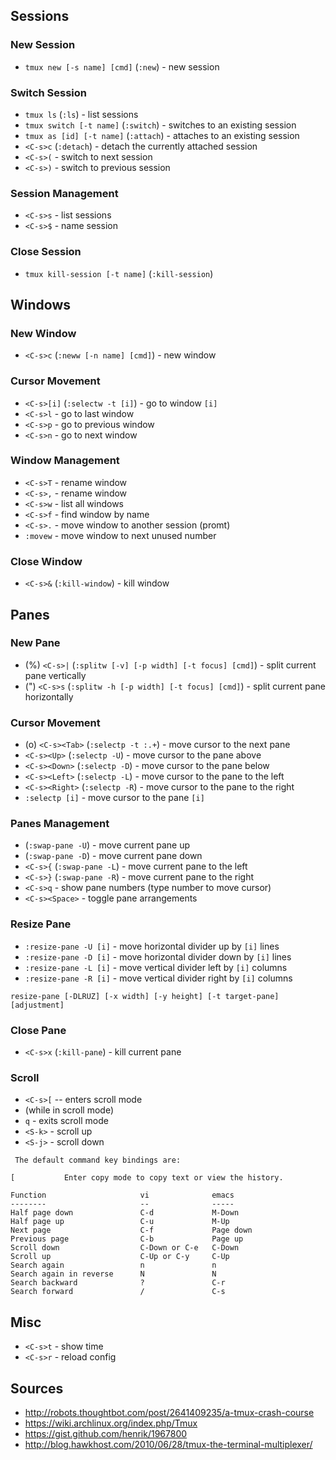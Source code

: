 ## Sessions

### New Session

* `tmux new [-s name] [cmd]` (`:new`) - new session

### Switch Session

* `tmux ls` (`:ls`) - list sessions
* `tmux switch [-t name]` (`:switch`) - switches to an existing session
* `tmux as [id] [-t name]` (`:attach`) - attaches to an existing session
* `<C-s>c` (`:detach`) - detach the currently attached session
* `<C-s>(` - switch to next session
* `<C-s>)` - switch to previous session

### Session Management

* `<C-s>s` - list sessions
* `<C-s>$` - name session

### Close Session

* `tmux kill-session [-t name]` (`:kill-session`)

## Windows

### New Window

* `<C-s>c` (`:neww [-n name] [cmd]`) - new window

### Cursor Movement

* `<C-s>[i]` (`:selectw -t [i]`) - go to window `[i]`
* `<C-s>l` - go to last window
* `<C-s>p` - go to previous window
* `<C-s>n` - go to next window

### Window Management

* `<C-s>T` - rename window
* `<C-s>,` - rename window
* `<C-s>w` - list all windows
* `<C-s>f` - find window by name
* `<C-s>.` - move window to another session (promt)
* `:movew` - move window to next unused number

### Close Window

* `<C-s>&` (`:kill-window`) - kill window

## Panes

### New Pane

* (%) `<C-s>|` (`:splitw [-v] [-p width] [-t focus] [cmd]`) - split current pane vertically
* (") `<C-s>s` (`:splitw -h [-p width] [-t focus] [cmd]`) - split current pane horizontally

### Cursor Movement

* (o) `<C-s><Tab>` (`:selectp -t :.+`) - move cursor to the next pane
* `<C-s><Up>` (`:selectp -U`) - move cursor to the pane above
* `<C-s><Down>` (`:selectp -D`) - move cursor to the pane below
* `<C-s><Left>` (`:selectp -L`) - move cursor to the pane to the left
* `<C-s><Right>` (`:selectp -R`) - move cursor to the pane to the right
* `:selectp [i]` - move cursor to the pane `[i]`

### Panes Management

* (`:swap-pane -U`) - move current pane up
* (`:swap-pane -D`) - move current pane down
* `<C-s>{` (`:swap-pane -L`) - move current pane to the left
* `<C-s>}` (`:swap-pane -R`) - move current pane to the right
* `<C-s>q` - show pane numbers (type number to move cursor)
* `<C-s><Space>` - toggle pane arrangements

### Resize Pane

* `:resize-pane -U [i]` - move horizontal divider up by `[i]` lines
* `:resize-pane -D [i]` - move horizontal divider down by `[i]` lines
* `:resize-pane -L [i]` - move vertical divider left by `[i]` columns
* `:resize-pane -R [i]` - move vertical divider right by `[i]` columns

`resize-pane [-DLRUZ] [-x width] [-y height] [-t target-pane] [adjustment]`

### Close Pane

* `<C-s>x` (`:kill-pane`) - kill current pane

### Scroll

* `<C-s>[` -- enters scroll mode
* (while in scroll mode) 
* `q` - exits scroll mode
* `<S-k>` - scroll up
* `<S-j>` - scroll down

```
 The default command key bindings are:

[           Enter copy mode to copy text or view the history.

Function                     vi              emacs
--------                     --              -----
Half page down               C-d             M-Down
Half page up                 C-u             M-Up
Next page                    C-f             Page down
Previous page                C-b             Page up
Scroll down                  C-Down or C-e   C-Down
Scroll up                    C-Up or C-y     C-Up
Search again                 n               n
Search again in reverse      N               N
Search backward              ?               C-r
Search forward               /               C-s

```

## Misc

* `<C-s>t` - show time
* `<C-s>r` - reload config

## Sources

* http://robots.thoughtbot.com/post/2641409235/a-tmux-crash-course
* https://wiki.archlinux.org/index.php/Tmux
* https://gist.github.com/henrik/1967800
* http://blog.hawkhost.com/2010/06/28/tmux-the-terminal-multiplexer/
